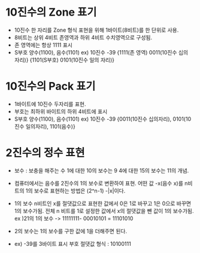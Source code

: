 # 10진수의 Zone 표기
- 10진수 한 자리를 Zone 형식 표현을 위해 1바이트(8비트)를 한 단위로 
  사용.
- 8비트는 상위 4비트 존영역과 하위 4비트 수치영역으로 구성됨.
- 존 영역에는 항상 1111 표시
- S부호 양수(1100), 음수(1101)
  ex) 10진수 -39
  {1111(존 영역) 0011(10진수 십의 자리)} {1101(S부호) 0101(10진수 일의 자리)}

# 10진수의 Pack 표기
- 1바이트에 10진수 두자리를 표현.
- 부호는 최하위 바이트의 하위 4비트에 표시
- S부호 양수(1100), 음수(1101)
ex) 10진수 -39
{0011(10진수 십의자리), 0101(10진수 일의자리), 1101(음수)}

# 2진수의 정수 표현
- 보수 : 보충을 해주는 수 1에 대한 10의 보수는 9 4에 대한 15의 
  보수는 11의 개념.
- 컴퓨터에서는 음수를 2진수의 1의 보수로 변환하여 표현.
  어떤 값 -x(음수 x)를 n비트의 1의 보수로 표현하는 방법은
  (2^n-1) -|x|이다. 

- 1의 보수 n비트인 x를 절댓값으로 표현한 값에서 0은 1로 바꾸고
  1은 0으로 바꾸면 1의 보수가됨.
  전체 n 비트를 1로 설정한 값에서 x의 절댓값을 뺀 값이 1의 보수가됨.
  ex )21의 1의 보수 -> 11111111- 00010101 = 11101010 
- 2의 보수는 1의 보수를 구한 값에 1을 더해주면 된다.
- ex) -39를 3바이트 표시
  부호 절댓값 형식 : 10100111
